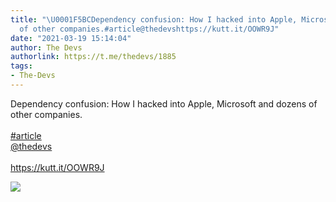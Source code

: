 ```yaml
---
title: "\U0001F5BCDependency confusion: How I hacked into Apple, Microsoft and dozens
  of other companies.#article@thedevshttps://kutt.it/OOWR9J"
date: "2021-03-19 15:14:04"
author: The Devs
authorlink: https://t.me/thedevs/1885
tags:
- The-Devs
---
```

<p>Dependency confusion: How I hacked into Apple, Microsoft and dozens of other companies.<br><br><a href="https://t.me/thedevs/1885?q=%23article">#article</a><br><a href="https://t.me/thedevs" target="_blank">@thedevs</a><br><br><a href="https://kutt.it/OOWR9J" target="_blank" rel="noopener">https://kutt.it/OOWR9J</a></p><img src="https://cdn4.telesco.pe/file/ukPJfijlhgBB-KdWgXZuOJ-2QuQr_TcZ3Mti-UfZS2hkdXEPJlS0vzRfyAixsCEzCKkSoS0808wzrOb0YuEqkAXHJQypsKfZKcJ6F2xZTeKHq7I3djMRpa0MbAo6wd0GCrzjYIjlBNl99m7qKqlaCDlVqQ2TkGuR_vR-Ct54f44hzMMk1rkJY5VR0Pus0aJvgelwaiUrYpNY_OMBGzlSPr-h3MhiEBs-jKdmFS1yCGSlmQbN9MH6BIYaz5b9iUlW9BW47lwh_M2UYwrANDCWmygzKwiRcQXNSLdjC5IBs2ODBoumG0RjvHu7WxA4H7NS6FaNdzHqPGdqhgKKtrAl4g.jpg" referrerpolicy="no-referrer">